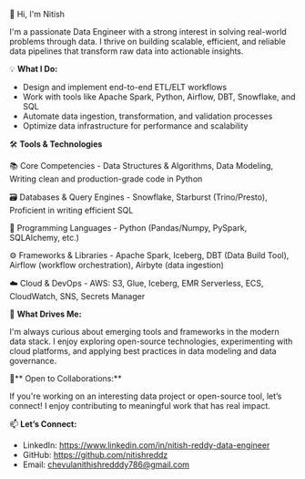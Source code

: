 👋 Hi, I'm Nitish

I'm a passionate Data Engineer with a strong interest in solving real-world problems through data. I thrive on building scalable, efficient, and reliable data pipelines that transform raw data into actionable insights.


💡 **What I Do:**

* Design and implement end-to-end ETL/ELT workflows
* Work with tools like Apache Spark, Python, Airflow, DBT, Snowflake, and SQL
* Automate data ingestion, transformation, and validation processes
* Optimize data infrastructure for performance and scalability


🛠️ **Tools & Technologies**

  📚 Core Competencies - 
  Data Structures & Algorithms,
  Data Modeling,
  Writing clean and production-grade code in Python
  
  🗃️ Databases & Query Engines - 
  Snowflake,
  Starburst (Trino/Presto),
  Proficient in writing efficient SQL
  
  🐍 Programming Languages - 
  Python (Pandas/Numpy, PySpark, SQLAlchemy, etc.)
  
  ⚙️ Frameworks & Libraries - 
  Apache Spark,
  Iceberg,
  DBT (Data Build Tool),
  Airflow (workflow orchestration),
  Airbyte (data ingestion)
  
  ☁️ Cloud & DevOps - 
  AWS: S3, Glue, Iceberg, EMR Serverless, ECS, CloudWatch, SNS, Secrets Manager


🚀 **What Drives Me:**

I'm always curious about emerging tools and frameworks in the modern data stack. I enjoy exploring open-source technologies, experimenting with cloud platforms, and applying best practices in data modeling and data governance.


🤝** Open to Collaborations:**

If you're working on an interesting data project or open-source tool, let’s connect! I enjoy contributing to meaningful work that has real impact.


📫 **Let’s Connect:**

* LinkedIn: https://www.linkedin.com/in/nitish-reddy-data-engineer
* GitHub: https://github.com/nitishreddz
* Email: chevulanithishredddy786@gmail.com
